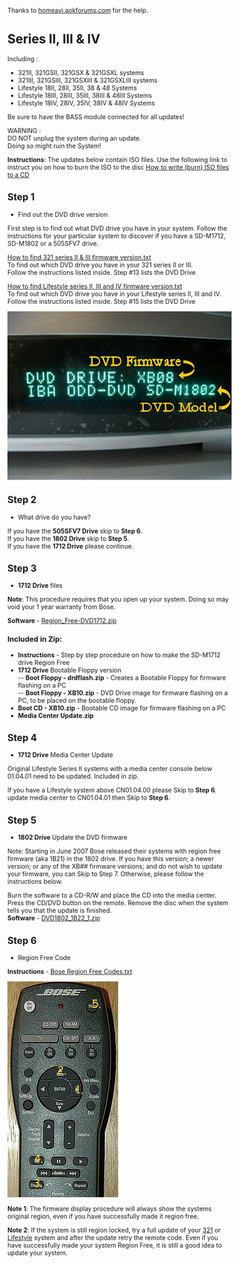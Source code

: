 Thanks to <a href="http://homeavi.aokforums.com/">homeavi.aokforums.com</a> for the help.

# Series II, III & IV 
Including :
- 321II, 321GSII, 321GSX & 321GSXL systems
- 321III, 321GSIII, 321GSXIII & 321GSXLIII systems
- Lifestyle 18II, 28II, 35II, 38 & 48 Systems
- Lifestyle 18III, 28III, 35III, 38III & 48III Systems
- Lifestyle 18IV, 28IV, 35IV, 38IV & 48IV Systems

Be sure to have the BASS module connected for all updates!</br>

WARNING :</br>
DO NOT unplug the system during an update.</br>
Doing so might ruin the System!</br>

<b>Instructions</b>: The updates below contain ISO files. Use the following link to instruct you on how to burn the ISO to the disc <a href="https://www.petri.com/how_to_write_iso_files_to_cd">How to write (burn) ISO files to a CD</a>

## Step 1 
- Find out the DVD drive version

First step is to find out what DVD drive you have in your system. Follow the instructions for your particular system to discover if you have a SD-M1712, SD-M1802 or a 505SFV7 drive.</br>

<a href="https://github.com/bosefirmware/cd-updates/raw/master/dvd-systems/321-updates/firmware%20display%20procedure-321%20II-III.txt">How to find 321 series II & III firmware version.txt</a></br>
To find out which DVD drive you have in your 321 series II or III.</br>
Follow the instructions listed inside. Step #13 lists the DVD Drive</br>

<a href="https://github.com/bosefirmware/cd-updates/raw/master/dvd-systems/lifestyle-updates/firmware%20display%20procedure-Lifestyle%20II-IV.txt">How to find Lifestyle series II, III and IV firmware version.txt</a></br>
To find out which DVD drive you have in your Lifestyle series II, III and IV.</br>
Follow the instructions listed inside. Step #15 lists the DVD Drive</br>

![display](https://github.com/bosefirmware/cd-updates/raw/master/dvd-systems/321-lifestyle-series-2-4-region-free/bose_region_free_display.jpg)

## Step 2
- What drive do you have?

If you have the <b>505SFV7 Drive</b> skip to <b>Step 6</b>.</br>
If you have the <b>1802 Drive</b> skip to <b>Step 5</b>.</br>
If you have the <b>1712 Drive</b> please continue.</br>

## Step 3
- <b>1712 Drive</b> files

<b>Note</b>: This procedure requires that you open up your system. Doing so may void your 1 year warranty from Bose.</br>

<b>Software</b> - <a href="https://github.com/bosefirmware/cd-updates/raw/master/dvd-systems/321-lifestyle-series-2-4-region-free/Region_Free-DVD1712.zip">Region_Free-DVD1712.zip</a></br>

### Included in Zip:
- <b>Instructions</b> - Step by step procedure on how to make the SD-M1712 drive Region Free</br>
- <b>1712 Drive</b> Bootable Floppy version</br>
-- <b>Boot Floppy - drdflash.zip</b> - Creates a Bootable Floppy for firmware flashing on a PC</br>
-- <b>Boot Floppy - XB10.zip</b> - DVD Drive image for firmware flashing on a PC, to be placed on the bootable floppy.</br>
- <b>Boot CD - XB10.zip</b> - Bootable CD image for firmware flashing on a PC</br>
- <b>Media Center Update.zip</b></br>

## Step 4
- <b>1712 Drive</b> Media Center Update

Original Lifestyle Series II systems with a media center console below 01.04.01 need to be updated. Included in zip.</br>

If you have a Lifestyle system above CN01.04.00 please Skip to <b>Step 6</b>.</br>
update media center to CN01.04.01 then Skip to <b>Step 6</b>.

## Step 5
- <b>1802 Drive</b> Update the DVD firmware

Note: Starting in June 2007 Bose released their systems with region free firmware (aka 1B21) in the 1802 drive. If you have this version; a newer version; or any of the XB## firmware versions; and do not wish to update your firmware, you can Skip to Step 7. Otherwise, please follow the instructions below.</br>

Burn the software to a CD-R/W and place the CD into the media center. Press the CD/DVD button on the remote. Remove the disc when the system tells you that the update is finished.</br>
<b>Software</b> - <a href="https://github.com/bosefirmware/cd-updates/raw/master/dvd-systems/321-lifestyle-series-2-4-region-free/Region_Free-DVD1802.zip">DVD1802_1B22_1.zip</a></br>

## Step 6
- Region Free Code

<b>Instructions</b> - <a href="https://github.com/bosefirmware/cd-updates/raw/master/dvd-systems/321-lifestyle-series-2-4-region-free/Region%20Free%20Bose%20Region%20Codes.txt">Bose Region Free Codes.txt</a></br>

![remote](https://github.com/bosefirmware/cd-updates/raw/master/dvd-systems/321-lifestyle-series-2-4-region-free/bose_region_free_remote.jpg)

<b>Note 1</b>: The firmware display procedure will always show the systems original region, even if you have successfully made it region free.</br>

<b>Note 2</b>: If the system is still region locked, try a full update of your <a href="https://github.com/bosefirmware/cd-updates/tree/master/dvd-systems/321-updates">321</a> or <a href="https://github.com/bosefirmware/cd-updates/tree/master/dvd-systems/lifestyle-updates">Lifestyle</a> system and after the update retry the remote code. Even if you have successfully made your system Region Free, it is still a good idea to update your system.
